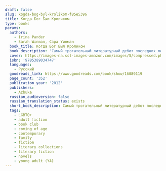```yaml
---
draft: false
slug: kogda-bog-byl-krolikom-f85e5396
title: Когда Бог Был Кроликом
type: books
params:
  authors:
    - Irina Pander
    - Sarah Winman, Сара Уинман
  book_title: Когда Бог Был Кроликом
  book_description: 'Cамый трогательный литературный дебют последних лет, завораживающая, полная хрупкой красоты история о детстве и взрослении, о любви и дружбе во всех мыслимых формах, о тихом героизме перед лицом трагедии. Не зря Сару Уинман уже прозвали "английским Джоном Ирвингом", а этот ее роман сравнивали с "Отелем Нью-Гэмпшир". Роман о девочке Элли и ее брате Джо, об их родителях и ее подруге Дженни Пенни, о постояльцах, приезжающих в отель, затерянный в живописной глуши Уэльса, и становящихся членами семьи, о пределах необходимой самообороны и о кролике по кличке бог. Действие этой уникальной семейной хроники охватывает несколько десятилетий, и под занавес Элли вспоминает о том, что ушло: "О свидетеле моей души, о своей детской тени, о тех временах, когда мечты были маленькими и исполнимыми. Когда конфеты стоили пенни, а бог был кроликом".'
  cover: https://images-na.ssl-images-amazon.com/images/S/compressed.photo.goodreads.com/books/1350327463i/16089119.jpg
  isbn: '9785389034747'
  languages:
    - Русский
  goodreads_link: https://www.goodreads.com/book/show/16089119
  page_count: '352'
  publication_year: '2012'
  publishers:
    - Azbuka
  russian_audioversion: false
  russian_translation_status: exists
  short_book_description: Cамый трогательный литературный дебют последних лет, завораживающая, полная хрупкой красоты история о детстве и взрослении, о любви и дружбе во всех мыслимых формах, о тихом героизме перед лицом...
  tags:
    - LGBTQ+
    - adult fiction
    - book club
    - coming of age
    - contemporary
    - family
    - fiction
    - literary collections
    - literary fiction
    - novels
    - young adult (YA)
---
```

